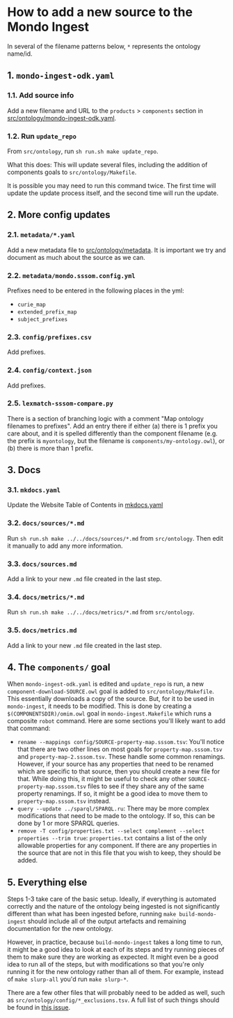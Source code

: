 # How to add a new source to the Mondo Ingest
In several of the filename patterns below, `*` represents the ontology name/id.

## 1. `mondo-ingest-odk.yaml`
### 1.1. Add source info
Add a new filename and URL to the `products` > `components` section in [src/ontology/mondo-ingest-odk.yaml](https://github.com/monarch-initiative/mondo-ingest/blob/main/src/ontology/mondo-ingest-odk.yaml).

### 1.2. Run `update_repo`
From `src/ontology`, run `sh run.sh make update_repo`.

What this does: This will update several files, including the addition of components goals to `src/ontology/Makefile`.

It is possible you may need to run this command twice. The first time will update the update process itself, and the 
second time will run the update.

## 2. More config updates
### 2.1. `metadata/*.yaml`
Add a new metadata file to [src/ontology/metadata](https://github.com/monarch-initiative/mondo-ingest/blob/main/src/ontology/metadata). It is important we try and document as much about the source as we can.

### 2.2. `metadata/mondo.sssom.config.yml`
Prefixes need to be entered in the following places in the yml:
- `curie_map`
- `extended_prefix_map`
- `subject_prefixes`

### 2.3. `config/prefixes.csv`
Add prefixes.

### 2.4. `config/context.json`
Add prefixes.

### 2.5. `lexmatch-sssom-compare.py`
There is a section of branching logic with a comment "Map ontology filenames to prefixes". Add an entry there if either
(a) there is 1 prefix you care about, and it is spelled differently than the component filename (e.g. the prefix is 
`myontology`, but the filename is `components/my-ontology.owl`), or (b) there is more than 1 prefix.

## 3. Docs 
### 3.1. `mkdocs.yaml`
Update the Website Table of Contents in [mkdocs.yaml](https://github.com/monarch-initiative/mondo-ingest/blob/main/mkdocs.yaml)

### 3.2. `docs/sources/*.md`
Run `sh run.sh make ../../docs/sources/*.md` from `src/ontology`. Then edit it manually to add any more information.

### 3.3. `docs/sources.md`
Add a link to your new `.md` file created in the last step.

### 3.4. `docs/metrics/*.md`
Run `sh run.sh make ../../docs/metrics/*.md` from `src/ontology`.

### 3.5. `docs/metrics.md`
Add a link to your new `.md` file created in the last step.

## 4. The `components/` goal
When `mondo-ingest-odk.yaml` is edited and `update_repo` is run, a new `component-download-SOURCE.owl` goal is added to 
`src/ontology/Makefile`. This essentially downloads a copy of the source. But, for it to be used in `mondo-ingest`, it 
needs to be modified. This is done by creating a `$(COMPONENTSDIR)/omim.owl` goal in `mondo-ingest.Makefile` which runs 
a composite `robot` command. Here are some sections you'll likely want to add that command:  
- `rename --mappings config/SOURCE-property-map.sssom.tsv`: You'll notice that there are two other lines on most goals 
for `property-map.sssom.tsv` and `property-map-2.sssom.tsv`. These handle some common renamings. However, 
if your source has any properties that need to be renamed which are specific to that source, then you should create a 
new file for that. While doing this, it might be useful to check any other `SOURCE-property-map.sssom.tsv` files to see 
if they share any of the same property renamings. If so, it might be a good idea to move them to 
`property-map.sssom.tsv` instead.
- `query --update ../sparql/SPARQL.ru`: There may be more complex modifications that need to be made to the ontology. If
 so, this can be done by 1 or more SPARQL queries.
- `remove -T config/properties.txt --select complement --select properties --trim true`: `properties.txt` contains a 
list of the only allowable properties for any component. If there are any properties in the source that are not in this 
file that you wish to keep, they should be added.

## 5. Everything else
Steps 1-3 take care of the basic setup. Ideally, if everything is automated correctly and the nature of the ontology 
being ingested is not significantly different than what has been ingested before, running `make build-mondo-ingest` 
should include all of the output artefacts and remaining documentation for the new ontology.

However, in practice, because `build-mondo-ingest` takes a long time to run, it might be a good idea to look at each of 
its steps and try running pieces of them to make sure they are working as expected. It might even be a good idea to run 
all of the steps, but with modifications so that you're only running it for the new ontology rather than all of them. 
For example, instead of `make slurp-all` you'd run `make slurp-*`.

There are a few other files that will probably need to be added as well, such as `src/ontology/config/*_exclusions.tsv`.
A full list of such things should be found in [this issue](https://github.com/monarch-initiative/mondo-ingest/issues/2).